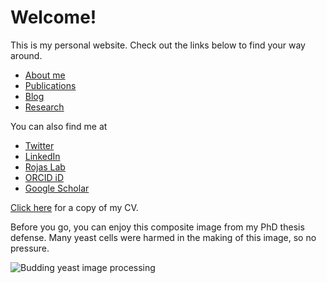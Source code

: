 # Welcome!

This is my personal website. Check out the links below to find your way around.

- [About me](./about-me.html)
- [Publications](./publications.html)
- [Blog](./blog.html)
- [Research](./research.html)

You can also find me at

- [Twitter](https://twitter.com/FelixBarber9)
- [LinkedIn](https://www.linkedin.com/in/felix-barber)
- [Rojas Lab](https://www.rojaslab.com)
- [ORCID iD](https://orcid.org/0000-0003-1252-5181)
- [Google Scholar](https://scholar.google.com/citations?user=eXbwJsQAAAAJ&hl=en&authuser=2)

[Click here](./CV_2021.pdf) for a copy of my CV.

Before you go, you can enjoy this composite image from my PhD thesis defense. Many yeast cells were harmed in the making of this image, so no pressure.

![Budding yeast image processing](/slide1.png)

